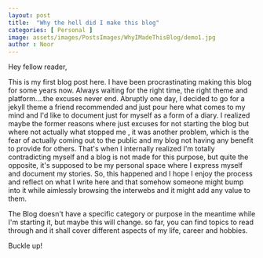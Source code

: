 ```yaml
---
layout: post
title:  "Why the hell did I make this blog"
categories: [ Personal ]
image: assets/images/PostsImages/WhyIMadeThisBlog/demo1.jpg
author : Noor
---
```


Hey fellow reader,

This is my first blog post here. I have been procrastinating making this blog for some years now. Always waiting for the right time, the right theme and platform....the excuses never end. Abruptly one day, I decided to go for a jekyll theme a friend recommended and just pour here what comes to my mind and I'd like to document just for myself as a form of a diary. I realized maybe the former reasons where just excuses for not starting the blog but where not actually what stopped me , it was another problem, which is the fear of actually coming out to the public and my blog not having any benefit to provide for others. That's when I internally realized I'm totally contradicting myself and a blog is not made for this purpose, but quite the opposite, it's supposed to be my personal space where I express myself and document my stories. So, this happened and I hope I enjoy the process and reflect on what I write here and that somehow someone might bump into it while aimlessly browsing the interwebs and it might add any value to them. 


The Blog doesn't have a specific category or purpose in the meantime while I'm starting it, but maybe this will change. so far, you can find topics to read through and it shall cover different aspects of my life, career and hobbies.


Buckle up!